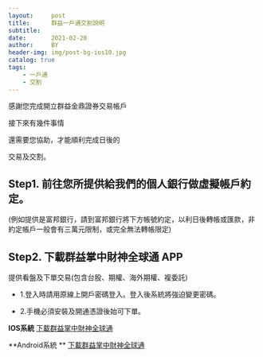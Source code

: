 ```yaml
---
layout:     post
title:      群益一戶通交割說明
subtitle:   
date:       2021-02-20
author:     BY
header-img: img/post-bg-ios10.jpg
catalog: true
tags:
    - 一戶通
    - 交割
---
```


感謝您完成開立群益金鼎證券交易帳戶

接下來有幾件事情

還需要您協助，才能順利完成日後的

交易及交割。

## Step1. 前往您所提供給我們的個人銀行做虛擬帳戶約定。

              

(例如提供是富邦銀行，請到富邦銀行將下方帳號約定，以利日後轉帳或匯款，非約定帳戶一般會有三萬元限制，或完全無法轉帳限定)

## Step2. 下載群益掌中財神全球通 APP

提供看盤及下單交易(包含台股、期權、海外期權、複委託)



- 1.登入時請用原線上開戶密碼登入。登入後系統將強迫變更密碼。

- 2.手機必須安裝及開通憑證後始可下單。

**IOS系統**
[下載群益掌中財神全球通 ](https://apps.apple.com/tw/app/%E7%BE%A4%E7%9B%8A%E8%AD%89%E5%88%B8-%E6%8E%8C%E4%B8%AD%E8%B2%A1%E7%A5%9E%E5%85%A8%E7%90%83%E9%80%9A/id1071778543)

**Android系統 **
[下載群益掌中財神全球通](https://play.google.com/store/apps/details?id=com.mitake.finance.cap)
